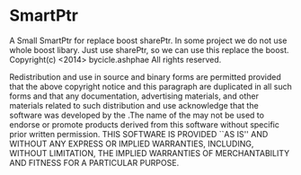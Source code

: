 # SmartPtr
A Small SmartPtr for replace boost sharePtr.
In some project we do not use whole boost libary.
Just use sharePtr, so we can use this replace the boost.
Copyright(c) <2014> bycicle.ashphae
All rights reserved.

Redistribution and use in source and binary forms are permitted
provided that the above copyright notice and this paragraph are
duplicated in all such forms and that any documentation,
advertising materials, and other materials related to such
distribution and use acknowledge that the software was developed
by the <organization>.The name of the
<organization> may not be used to endorse or promote products derived
from this software without specific prior written permission.
THIS SOFTWARE IS PROVIDED ``AS IS'' AND WITHOUT ANY EXPRESS OR
IMPLIED WARRANTIES, INCLUDING, WITHOUT LIMITATION, THE IMPLIED
WARRANTIES OF MERCHANTABILITY AND FITNESS FOR A PARTICULAR PURPOSE.

